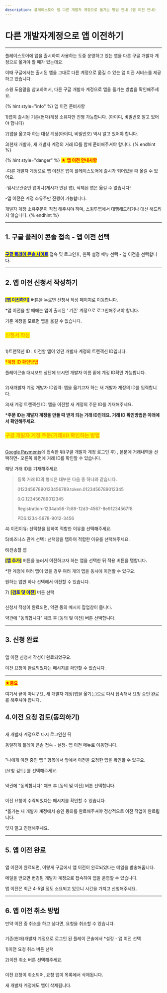 ```yaml
---
description: 플레이스토어 앱 다른 개발자 계정으로 옮기는 방법 안내 (앱 이전 안내)
---
```


# 다른 개발자계정으로 앱 이전하기

***



플레이스토어에 앱을 출시하여 사용하는 도중 운영하고 있는 앱을 다른 구글 개발자 계정으로 옮겨야 할 때가 있는데요.

이때 구글에서는 출시된 앱을 그대로 다른 계정으로 옮길 수 있는 앱 이관 서비스를 제공하고 있습니다.

스윙 도움말을 참고하여서, 다른 구글 개발자 계정으로 앱을 옮기는 방법을 확인해주세요.&#x20;

{% hint style="info" %}
앱 이전 준비사항

1\)앱이 출시된 기존(현재)계정 소유자만 진행 가능합니다. (아이디, 비밀번호 알고 있어야 합니다)

2\)앱을 옮고자 하는 대상 계정(아이디, 비밀번호) 역시 알고 있어야 합니다.

3\)현재 개발자, 새 개발자 계정의 거래 ID를 함께 준비해주셔야 합니다.
{% endhint %}

{% hint style="danger" %}
<mark style="color:red;">**★ 앱 이전 안내사항**</mark>

\-다른 개발자 계정으로 앱 이전은 앱이 플레이스토어에 출시가 되어있을 때 옮길 수 있어요.

\-임시보관중인 앱이나(게시가 안된 앱), 삭제된 앱은 옮길 수 없습니다!

\-앱 이전은 계정 소유주만 진행이 가능합니다.&#x20;

개발자 계정 소유주분이 직접 해주셔야 하며, 스윙투앱에서 대행해드리거나 대신 해드리지 않습니다.
{% endhint %}

***



## **1. 구글 플레이 콘솔 접속 - 앱 이전 선택**

<figure><img src="../../.gitbook/assets/이전6 (1).png" alt=""><figcaption></figcaption></figure>

[<mark style="color:blue;">**구글 플레이 콘솔 사이트**</mark>](https://play.google.com/console/u/0/developers) 접속 및 로그인후, 왼쪽 설정 메뉴 선택 - 앱 이전을 선택합니다.&#x20;

***



## **2. 앱 이전 신청서 작성하기**

<figure><img src="../../.gitbook/assets/이전2.png" alt=""><figcaption></figcaption></figure>

<mark style="color:blue;">**\[앱 이전하기]**</mark> 버튼을 누르면 신청서 작성 페이지로 이동합니다.

\*앱 이전을 할 때에는 앱이 출시된 ‘ 기존’ 계정으로 로그인해주셔야 합니다.&#x20;

기존 계정을 모르면 앱을 옮길 수 없습니다.



### <mark style="color:orange;">**신청서 작성**</mark>

<figure><img src="../../.gitbook/assets/이전4.png" alt=""><figcaption></figcaption></figure>

1\)트랜잭션 ID : 이전할 앱이 있던  개발자 계정의 트랜잭션 ID입니다.

<mark style="color:red;">\*계정 ID 확인방법</mark>

플레이콘솔 대시보드 상단에 보시면 개발자 이름 밑에 계정 ID확인 가능합니다.

<figure><img src="../../.gitbook/assets/이전3.png" alt=""><figcaption></figcaption></figure>

2\)새개발자 계정 개발자 ID입력: 앱을 옮기고자 하는 새 개발자 계정의 ID를 입력합니다.&#x20;

3\)새 계정 트랜잭션 ID: 앱을 이전할 새 계정의 주문 ID를 기재해주세요.

**\*주문 ID는 개발자 계정을 만들 때 받게 되는 거래 ID인데요. 거래 ID 확인방법은 아래에서 확인해주세요.**&#x20;

### <mark style="color:orange;">**구글 개발자 계정 주문(거래)ID 확인하는 방법**</mark>

<figure><img src="../../.gitbook/assets/thumbnail_image.png" alt=""><figcaption></figcaption></figure>

[Google Payments](https://payments.google.com/payments/home)에 접속한 뒤(구글 개발자 계정 로그인 후) , 본문에 거래내역을 선택하면- 오른쪽 화면에 거래 ID를 확인할 수 있습니다.&#x20;

해당 거래 ID를 기재해주세요.&#x20;

> 등록 거래 ID의 형식은 대부분 다음 중 하나와 같습니다.
>
> 01234567890123456789.token.0123456789012345
>
> 0.G.123456789012345
>
> Registration-1234ab56-7c89-12d3-4567-8e91234567f8
>
> PDS.1234-5678-9012-3456



4\) 이전이유:  선택창을 탭하여 적합한 이유를 선택해주세요.&#x20;

5\)비즈니스 관계 선택 : 선택창을 탭하여 적합한 이유를 선택해주세요.&#x20;

6\)전송할 앱&#x20;

&#x20;<mark style="color:blue;">**\[앱 추가]**</mark> 버튼을 눌러서 이전하고자 하는 앱을 선택한 뒤 적용 버튼을 탭합니다.&#x20;

\*한 계정에 여러 앱이 있을 경우 여러 개의 앱을 동시에 이전할 수 있구요.&#x20;

원하는 앱만 하나 선택해서 이전할 수 있습니다.

7\) <mark style="color:blue;">**\[검토 및 이전]**</mark> 버튼 선택



<div align="left">

<figure><img src="../../.gitbook/assets/이전9.png" alt=""><figcaption></figcaption></figure>

</div>

신청서 작성이 완료되면, 약관 동의 메시지 팝업창이 뜹니다.

약관에 "동의합니다" 체크 후 \[동의 및 이전] 버튼 선택합니다.

***



## **3. 신청 완료**

<figure><img src="../../.gitbook/assets/이전5.png" alt=""><figcaption></figcaption></figure>

앱 이전 신청서 작성이 완료되었구요.&#x20;

이전 요청이 완료되었다는 메시지를 확인할 수 있습니다.&#x20;

***



<mark style="color:red;">**★중요**</mark>

여기서 끝이 아니구요, 새 개발자 계정(앱을 옮기는)으로 다시 접속해서 요청 승인 완료를 해주셔야 합니다.

## 4.이전 요청 검토(동의하기)

<figure><img src="../../.gitbook/assets/이전6 (1).png" alt=""><figcaption></figcaption></figure>

새 개발자 계정으로 다시 로그인한 뒤

동일하게 플레이 콘솔 접속 - 설정- 앱 이전 메뉴로 이동합니다.



<figure><img src="../../.gitbook/assets/이전7.png" alt=""><figcaption></figcaption></figure>

"나에게 이전 중인 앱 " 항목에서 앞에서 이전을 요청한 앱을 확인할 수 있구요.

\[요청 검토] 를 선택해주세요.



<div align="left">

<figure><img src="../../.gitbook/assets/이전9 (1).png" alt=""><figcaption></figcaption></figure>

</div>

약관에 "동의합니다" 체크 후 \[동의 및 이전] 버튼 선택합니다.



<div align="left">

<figure><img src="../../.gitbook/assets/이전10.png" alt=""><figcaption></figcaption></figure>

</div>

이전 요청이 수락되었다는 메시지를 확인할 수 있습니다.

\*옮기는 새 개발자 계정에서 승인 동의를 완료해주셔야 정상적으로 이전 작업이 완료됩니다.

잊지 말고 진행해주세요.



***



## **5. 앱 이전 완료**

<div align="left">

<figure><img src="../../.gitbook/assets/이전6.png" alt=""><figcaption></figcaption></figure>

</div>

앱 이전이 완료되면, 이렇게 구글에서 앱 이전이 완료되었다는 메일을 발송해줍니다.

메일을 받으면 변경된 개발자 계정으로 접속하여 앱을 운영할 수 있습니다.

앱 이전은  최근 4-5일 정도 소요되고 있으니 시간을 가지고 신청해주세요.&#x20;

***



## 6. 앱 이전 취소 방법

만약 이전 중 취소를 하고 싶다면, 요청을 취소할 수 있습니다.

<figure><img src="../../.gitbook/assets/이전11.png" alt=""><figcaption></figcaption></figure>

기존(현재)개발자 계정으로 로그인 된 플레이 콘솔에서 \*설정 - 앱 이전 선택

1\)이전 요청 취소 버튼 선택

2\)이전 취소 버튼 선택해주세요.



<div align="left">

<figure><img src="../../.gitbook/assets/이전12.png" alt=""><figcaption></figcaption></figure>

</div>

이전 요청이 취소되어, 요청 앱이 목록에서 삭제됩니다.

새 개발자 계정에도 앱이 삭제됩니다.

